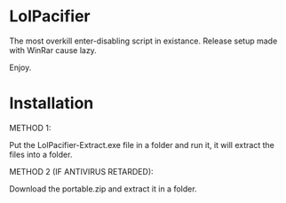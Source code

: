 # LolPacifier
The most overkill enter-disabling script in existance.
Release setup made with WinRar cause lazy.

Enjoy.

# Installation

METHOD 1:

Put the LolPacifier-Extract.exe file in a folder and run it, it will extract the files into a folder.

METHOD 2 (IF ANTIVIRUS RETARDED):

Download the portable.zip and extract it in a folder.
